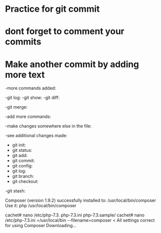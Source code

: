 # Practice for git commit

# dont forget to comment your commits

# Make another commit by adding more text

-more commands added:

-git log:
-git show:
-git diff:

-git merge:

-add more commands:

-make changes somewhere else in the file:

-see additional changes made:

- git init:
- git status:
- git add:
- git commit:
- git config:
- git log:
- git branch:
- git checkout:

-git stash:

Composer (version 1.9.2) successfully installed to: /usr/local/bin/composer
Use it: php /usr/local/bin/composer

cachet# nano /etc/php-7.3.
php-7.3.ini         php-7.3.sample/
cachet# nano /etc/php-7.3.ini
=/usr/local/bin --filename=composer                                           <
All settings correct for using Composer
Downloading...
